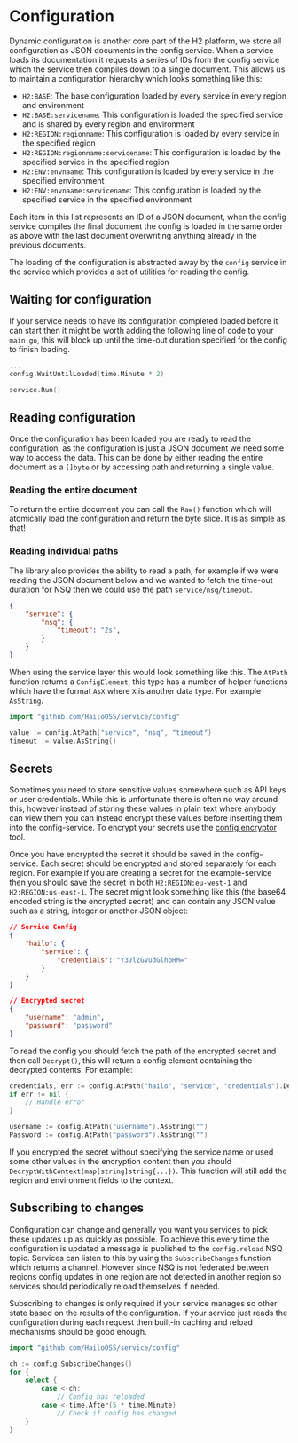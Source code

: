 # Configuration

Dynamic configuration is another core part of the H2 platform, we store all configuration as JSON documents in the config service. When a service loads its documentation it requests a series of IDs from the config service which the service then compiles down to a single document. This allows us to maintain a configuration hierarchy which looks something like this:
 
 - `H2:BASE`: The base configuration loaded by every service in every region and environment
 - `H2:BASE:servicename`: This configuration is loaded the specified service and is shared by every region and environment
 - `H2:REGION:regionname`: This configuration is loaded by every service in the specified region
 - `H2:REGION:regionname:servicename`: This configuration is loaded by the specified service in the specified region
 - `H2:ENV:envnaame`: This configuration is loaded by every service in the specified environment
 - `H2:ENV:envnaame:servicename`: This configuration is loaded by the specified service in the specified environment

Each item in this list represents an ID of a JSON document, when the config service compiles the final document the config is loaded in the same order as above with the last document overwriting anything already in the previous documents.

The loading of the configuration is abstracted away by the `config` service in the service which provides a set of utilities for reading the config. 

## Waiting for configuration

If your service needs to have its configuration completed loaded before it can start then it might be worth adding the following line of code to your `main.go`, this will block up until the time-out duration specified for the config to finish loading.

```go
...
config.WaitUntilLoaded(time.Minute * 2)

service.Run()
```

## Reading configuration

Once the configuration has been loaded you are ready to read the configuration, as the configuration is just a JSON document we need some way to access the data. This can be done by either reading the entire document as a `[]byte` or by accessing path and returning a single value.

### Reading the entire document

To return the entire document you can call the `Raw()` function which will atomically load the configuration and return the byte slice. It is as simple as that!

### Reading individual paths

The library also provides the ability to read a path, for example if we were reading the JSON document below and we wanted to fetch the time-out duration for NSQ then we could use the path `service/nsq/timeout`.

```json
{
    "service": {
        "nsq": {
            "timeout": "2s",
        }
    }
}
```

When using the service layer this would look something like this. The `AtPath` function returns a `ConfigElement`, this type has a number of helper functions which have the format `AsX` where `X` is another data type. For example `AsString`.

```go
import "github.com/HailoOSS/service/config"

value := config.AtPath("service", "nsq", "timeout")
timeout := value.AsString()
```

## Secrets

Sometimes you need to store sensitive values somewhere such as API keys or user credentials. While this is unfortunate there is often no way around this, however instead of storing these values in plain text where anybody can view them you can instead encrypt these values before inserting them into the config-service. To encrypt your secrets use the [config encryptor](../tooling/README.md#config-encryptor) tool.

Once you have encrypted the secret it should be saved in the config-service. Each secret should be encrypted and stored separately for each region. For example if you are creating a secret for the example-service then you should save the secret in both `H2:REGION:eu-west-1` and `H2:REGION:us-east-1`. The secret might look something like this (the base64 encoded string is the encrypted secret) and can contain any JSON value such as a string, integer or another JSON object:

```json
// Service Config
{
    "hailo": {
        "service": {
            "credentials": "Y3JlZGVudGlhbHM="
        }
    }
}

// Encrypted secret
{
    "username": "admin",
    "password": "password"
}
```

To read the config you should fetch the path of the encrypted secret and then call `Decrypt()`, this will return a config element containing the decrypted contents. For example:

```go
credentials, err := config.AtPath("hailo", "service", "credentials").Decrypt()
if err != nil {
    // Handle error
}

username := config.AtPath("username").AsString("")
Password := config.AtPath("password").AsString("")
```

If you encrypted the secret without specifying the service name or used some other values in the encryption content then you should `DecryptWithContext(map[string]string{...})`. This function will still add the region and environment fields to the context.

## Subscribing to changes

Configuration can change and generally you want you services to pick these updates up as quickly as possible. To achieve this every time the configuration is updated a message is published to the `config.reload` NSQ topic. Services can listen to this by using the `SubscribeChanges` function which returns a channel. However since NSQ is not federated between regions config updates in one region are not detected in another region so services should periodically reload themselves if needed.

Subscribing to changes is only required if your service manages so other state based on the results of the configuration. If your service just reads the configuration during each request then built-in caching and reload mechanisms should be good enough.

```go
import "github.com/HailoOSS/service/config"

ch := config.SubscribeChanges()
for {
    select {
        case <-ch:
            // Config has reloaded
        case <-time.After(5 * time.Minute)
            // Check if config has changed
    }
}
```

